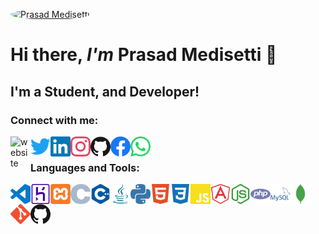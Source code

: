 [<img style="border-radius: 50%; text-align:center" src="https://avatars3.githubusercontent.com/u/53884322?s=460&u=1a55dc2a73c9ba67d59c0b70af2f3892795d73b6&v=4" alt="Prasad Medisetti" width="350" />]()

# Hi there, _I'm_ **Prasad Medisetti** 👋

## I'm a Student, and Developer!

### Connect with me:

[<img align="left" alt="website" width="32px" src="https://unpkg.com/ionicons@5.1.2/dist/svg/link-outline.svg" />][website]
[<img align="left" alt="Prasad Medisetti | Twitter" width="32px" src="images/SVG/twitter.svg" />][twitter]
[<img align="left" alt="Prasad Medisetti | LinkedIn" width="32px" src="images/SVG/linkedin.svg" />][linkedin]
[<img align="left" alt="Prasad Medisetti | Instagram" width="32px" src="images/SVG/instagram.svg" />][instagram]
[<img align="left" alt="Prasad Medisetti | GitHub" width="32px" src="images/SVG/github.svg" />][github]
[<img align="left" alt="Prasad Medisetti | Facebook" width="32px" src="images/SVG/facebook.svg" />][facebook]
[<img align="left" alt="Prasad Medisetti | WhatsApp" width="32px" src="images/SVG/whatsapp.svg" />][whatsapp]

<br />

### Languages and Tools:

<img align="left" alt="Visual Studio Code" width="32px" src="images/SVG/visualstudiocode.svg" />
<img align="left" alt="XAMPP" width="32px" src="images/SVG/heroku.svg" />
<img align="left" alt="Heroku" width="32px" src="images/SVG/xampp.svg" />
<img align="left" alt="C" width="32px" src="images/SVG/c.svg" />
<img align="left" alt="C++" width="32px" src="images/SVG/cplusplus.svg" />
<img align="left" alt="Java" width="32px" src="images/SVG/java.svg" />
<img align="left" alt="Python" width="32px" src="images/SVG/python.svg" />
<img align="left" alt="HTML5" width="32px" src="images/SVG/html5.svg" />
<img align="left" alt="CSS3" width="32px" src="images/SVG/css3.svg" />
<img align="left" alt="JavaScript" width="32px" src="images/SVG/javascript.svg" />	
<img align="left" alt="AngularJS" width="32px" src="images/SVG/angularjs.svg" />
<img align="left" alt="Node.js" width="32px" src="images/SVG/node-dot-js.svg" />
<img align="left" alt="PHP" width="32px" src="images/SVG/php.svg" />
<img align="left" alt="MySQL" width="32px" src="images/SVG/mysql.svg" />
<img align="left" alt="MongoDB" width="32px" src="images/SVG/mongodb.svg" />
<img align="left" alt="Git" width="32px" src="images/SVG/git.svg" />
<img align="left" alt="GitHub" width="32px" src="images/SVG/github.svg" />

<br />
<br />

[website]: https://prasad-medisetti.herokuapp.com/
[twitter]: https://twitter.com/Prasad_M_961
[instagram]: https://www.instagram.com/_prasad.medisetti_/
[linkedin]: https://www.linkedin.com/in/prasad-medisetti-762374180/'
[github]: https://github.com/Prasad-Medisetti
[facebook]: https://www.facebook.com/prasad.medisetti.961
[whatsapp]: https://api.whatsapp.com/send?phone=+919666502388
